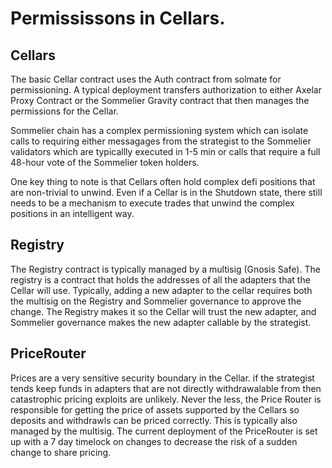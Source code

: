 # Permississons in Cellars.


## Cellars

The basic Cellar contract uses the Auth contract from solmate for permissioning. A typical deployment transfers authorization to either Axelar Proxy Contract or the Sommelier Gravity contract that then manages the permissions for the Cellar.

Sommelier chain has a complex permissioning system which can isolate calls to requiring either messagages from the strategist to the Sommelier validators which are typicallly executed in 1-5 min or calls that require a full 48-hour vote of the Sommelier token holders.

One key thing to note is that Cellars often hold complex defi positions that are non-trivial to unwind. Even if a Cellar is in the Shutdown state, there still needs to be a mechanism to execute trades that unwind the complex positions in an intelligent way.

## Registry

The Registry contract is typically managed by a multisig (Gnosis Safe). The registry is a contract that holds the addresses of all the adapters that the Cellar will use. Typically, adding a new adapter to the cellar requires both the multisig on the Registry and Sommelier governance to approve the change. The Registry makes it so the Cellar will trust the new adapter, and Sommelier governance makes the new adapter callable by the strategist.

## PriceRouter

Prices are a very sensitive security boundary in the Cellar. if the strategist tends keep funds in adapters that are not directly withdrawalable from then catastrophic pricing exploits are unlikely. Never the less, the Price Router is responsible for getting the price of assets supported by the Cellars so deposits and withdrawls can be priced correctly. This is typically also managed by the multisig. The current deployment of the PriceRouter is set up with a 7 day timelock on changes to decrease the risk of a sudden change to share pricing.
